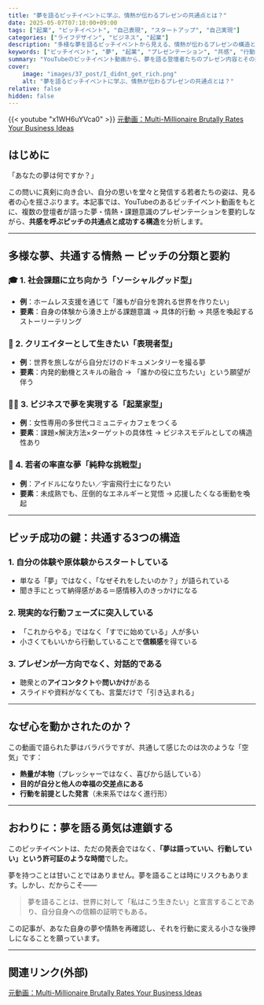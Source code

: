 ```yaml
---
title: "夢を語るピッチイベントに学ぶ、情熱が伝わるプレゼンの共通点とは？"
date: 2025-05-07T07:10:00+09:00
tags: ["起業", "ピッチイベント", "自己表現", "スタートアップ", "自己実現"]
categories: ["ライフデザイン", "ビジネス", "起業"]
description: "多様な夢を語るピッチイベントから見える、情熱が伝わるプレゼンの構造と成功要因を徹底解説。共感と実行力の交差点に立つプレゼンターたちの共通点とは？"
keywords: ["ピッチイベント", "夢", "起業", "プレゼンテーション", "共感", "行動", "若者", "自己表現", "ソーシャルグッド"]
summary: "YouTubeのピッチイベント動画から、夢を語る登壇者たちのプレゼン内容とその共通点を分析。共感を生む構造、行動を促す力強さに注目し、成功する自己表現のエッセンスを解説。"
cover:
    image: "images/37_post/I_didnt_get_rich.png"
    alt: "夢を語るピッチイベントに学ぶ、情熱が伝わるプレゼンの共通点とは？"
relative: false
hidden: false
---
```


{{< youtube "x1WH6uYVca0" >}}
[元動画：Multi-Millionaire Brutally Rates Your Business Ideas](https://www.youtube.com/watch?v=x1WH6uYVca0)

## はじめに

「あなたの夢は何ですか？」

この問いに真剣に向き合い、自分の思いを堂々と発信する若者たちの姿は、見る者の心を揺さぶります。本記事では、YouTubeのあるピッチイベント動画をもとに、複数の登壇者が語った夢・情熱・課題意識のプレゼンテーションを要約しながら、**共感を呼ぶピッチの共通点と成功する構造**を分析します。

---

## 多様な夢、共通する情熱 ー ピッチの分類と要約

### 🎓 1. 社会課題に立ち向かう「ソーシャルグッド型」

- **例**：ホームレス支援を通じて「誰もが自分を誇れる世界を作りたい」
- **要素**：自身の体験から湧き上がる課題意識 → 具体的行動 → 共感を喚起するストーリーテリング

### 🎤 2. クリエイターとして生きたい「表現者型」

- **例**：世界を旅しながら自分だけのドキュメンタリーを撮る夢
- **要素**：内発的動機とスキルの融合 → 「誰かの役に立ちたい」という願望が伴う

### 👩‍💼 3. ビジネスで夢を実現する「起業家型」

- **例**：女性専用の多世代コミュニティカフェをつくる
- **要素**：課題×解決方法×ターゲットの具体性 → ビジネスモデルとしての構造性あり

### 👶 4. 若者の率直な夢「純粋な挑戦型」

- **例**：アイドルになりたい／宇宙飛行士になりたい
- **要素**：未成熟でも、圧倒的なエネルギーと覚悟 → 応援したくなる衝動を喚起

---

## ピッチ成功の鍵：共通する3つの構造

### 1. **自分の体験や原体験**からスタートしている

- 単なる「夢」ではなく、「なぜそれをしたいのか？」が語られている
- 聞き手にとって納得感がある＝感情移入のきっかけになる

### 2. **現実的な行動フェーズに突入している**

- 「これからやる」ではなく「すでに始めている」人が多い
- 小さくてもいいから行動していることで**信頼感**を得ている

### 3. **プレゼンが一方向でなく、対話的である**

- 聴衆との**アイコンタクト**や**問いかけ**がある
- スライドや資料がなくても、言葉だけで「引き込まれる」

---

## なぜ心を動かされたのか？

この動画で語られた夢はバラバラですが、共通して感じたのは次のような「空気」です：

- **熱量が本物**（プレッシャーではなく、喜びから話している）
- **目的が自分と他人の幸福の交差点にある**
- **行動を前提とした発言**（未来系ではなく進行形）

---

## おわりに：夢を語る勇気は連鎖する

このピッチイベントは、ただの発表会ではなく、**「夢は語っていい、行動していい」という許可証のような時間**でした。

夢を持つことは甘いことではありません。夢を語ることは時にリスクもあります。しかし、だからこそ――

> 夢を語ることは、世界に対して「私はこう生きたい」と宣言することであり、自分自身への信頼の証明でもある。

この記事が、あなた自身の夢や情熱を再確認し、それを行動に変える小さな後押しになることを願っています。

---

## 関連リンク(外部)
[元動画：Multi-Millionaire Brutally Rates Your Business Ideas](https://www.youtube.com/watch?v=x1WH6uYVca0)
